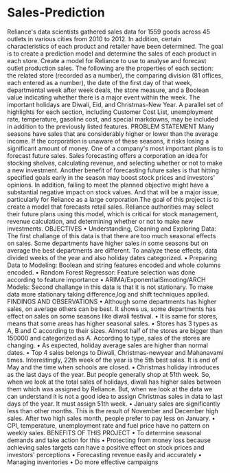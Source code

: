 # Sales-Prediction

Reliance's data scientists gathered sales data for 1559 goods across 45 outlets in various cities from 2010 to 2012. In addition, certain characteristics of each product and retailer have been determined. The goal is to create a prediction model and determine the sales of each product in each store. Create a model for Reliance to use to analyse and forecast outlet production sales. The following are the properties of each section: the related store (recorded as a number), the comparing division (81 offices, each entered as a number), the date of the first day of that week, departmental week after week deals, the store measure, and a Boolean value indicating whether there is a major event within the week. The important holidays are Diwali, Eid, and Christmas-New Year. A parallel set of highlights for each section, including Customer Cost List, unemployment rate, temperature, gasoline cost, and special markdowns, may be included in addition to the previously listed features.
PROBLEM STATEMENT
Many seasons have sales that are considerably higher or lower than the average income. If the corporation is unaware of these seasons, it risks losing a significant amount of money. One of a company's most important plans is to forecast future sales. Sales forecasting offers a corporation an idea for stocking shelves, calculating revenue, and selecting whether or not to make a new investment. Another benefit of forecasting future sales is that hitting specified goals early in the season may boost stock prices and investors' opinions. In addition, failing to meet the planned objective might have a substantial negative impact on stock values. And that will be a major issue, particularly for Reliance as a large corporation.The goal of this project is to create a model that forecasts retail sales. Reliance authorities may select their future plans using this model, which is critical for stock management, revenue calculation, and determining whether or not to make new investments.
OBJECTIVES
•	Understanding, Cleaning and Exploring Data: The first challange of this data is that there are too much seasonal effects on sales. Some departments have higher sales in some seasons but on average the best departments are different. To analyze these effects, data divided weeks of the year and also holiday dates categorized.
•	Preparing Data to Modeling: Boolean and string features encoded and whole columns encoded.
•	Random Forest Regressor: Feature selection was done according to feature importance
•	ARIMA/ExponentialSmooting/ARCH Models: Second challange in this data is that it is not stationary. To make data more stationary taking difference,log and shift techniques applied.
FINDINGS AND OBSERVATIONS
•	Although some departments has higher sales, on average others can be best. It shows us, some departments has effect on sales on some seasons like diwali festival.
•	It is same for stores, means that some areas has higher seasonal sales.
•	Stores has 3 types as A, B and C according to their sizes. Almost half of the stores are bigger than 150000 and categorized as A. According to type, sales of the stores are changing.
•	As expected, holiday average sales are higher than normal dates.
•	Top 4 sales belongs to Diwali, Christmas-newyear and Mahanavami times. Interestingly, 22th week of the year is the 5th best sales. It is end of May and the time when schools are closed.
•	Christmas holiday introduces as the last days of the year. But people generally shop at 51th week. So, when we look at the total sales of holidays, diwali has higher sales between them which was assigned by Reliance. But, when we look at the data we can understand it is not a good idea to assign Christmas sales in data to last days of the year. It must assign 51th week.
•	January sales are significantly less than other months. This is the result of November and December high sales. After two high sales month, people prefer to pay less on January.
•	CPI, temperature, unemployment rate and fuel price have no pattern on weekly sales.
BENEFITS OF THIS PROJECT
•	To determine seasonal demands and take action for this
•	Protecting from money loss because achieving sales targets can have a positive effect on stock prices and investors' perceptions
•	Forecasting revenue easily and accurately
•	Managing inventories
•	Do more effective campaigns

